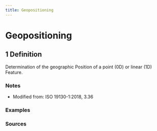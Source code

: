 ```yaml
---
title: Geopositioning
---
```


# Geopositioning

## 1 Definition

Determination of the geographic Position of a point (0D) or linear (1D) Feature.

### Notes 
- Modified from: ISO 19130-1:2018, 3.36

### Examples 

### Sources
